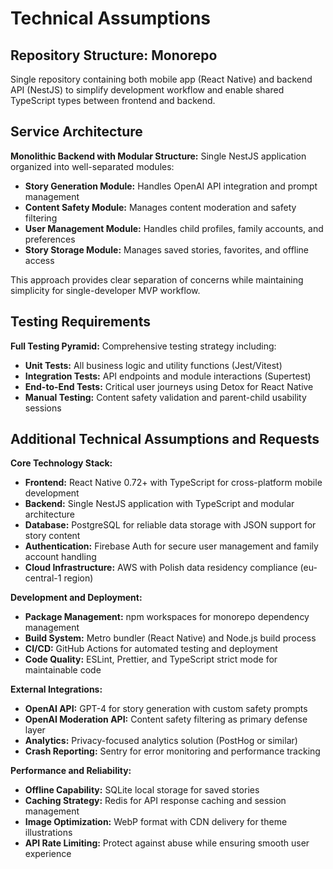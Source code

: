 # Technical Assumptions

## Repository Structure: Monorepo

Single repository containing both mobile app (React Native) and backend API (NestJS) to simplify development workflow and enable shared TypeScript types between frontend and backend.

## Service Architecture

**Monolithic Backend with Modular Structure:** Single NestJS application organized into well-separated modules:
- **Story Generation Module:** Handles OpenAI API integration and prompt management
- **Content Safety Module:** Manages content moderation and safety filtering
- **User Management Module:** Handles child profiles, family accounts, and preferences
- **Story Storage Module:** Manages saved stories, favorites, and offline access

This approach provides clear separation of concerns while maintaining simplicity for single-developer MVP workflow.

## Testing Requirements

**Full Testing Pyramid:** Comprehensive testing strategy including:
- **Unit Tests:** All business logic and utility functions (Jest/Vitest)
- **Integration Tests:** API endpoints and module interactions (Supertest)
- **End-to-End Tests:** Critical user journeys using Detox for React Native
- **Manual Testing:** Content safety validation and parent-child usability sessions

## Additional Technical Assumptions and Requests

**Core Technology Stack:**
- **Frontend:** React Native 0.72+ with TypeScript for cross-platform mobile development
- **Backend:** Single NestJS application with TypeScript and modular architecture
- **Database:** PostgreSQL for reliable data storage with JSON support for story content
- **Authentication:** Firebase Auth for secure user management and family account handling
- **Cloud Infrastructure:** AWS with Polish data residency compliance (eu-central-1 region)

**Development and Deployment:**
- **Package Management:** npm workspaces for monorepo dependency management
- **Build System:** Metro bundler (React Native) and Node.js build process
- **CI/CD:** GitHub Actions for automated testing and deployment
- **Code Quality:** ESLint, Prettier, and TypeScript strict mode for maintainable code

**External Integrations:**
- **OpenAI API:** GPT-4 for story generation with custom safety prompts
- **OpenAI Moderation API:** Content safety filtering as primary defense layer
- **Analytics:** Privacy-focused analytics solution (PostHog or similar)
- **Crash Reporting:** Sentry for error monitoring and performance tracking

**Performance and Reliability:**
- **Offline Capability:** SQLite local storage for saved stories
- **Caching Strategy:** Redis for API response caching and session management
- **Image Optimization:** WebP format with CDN delivery for theme illustrations
- **API Rate Limiting:** Protect against abuse while ensuring smooth user experience
